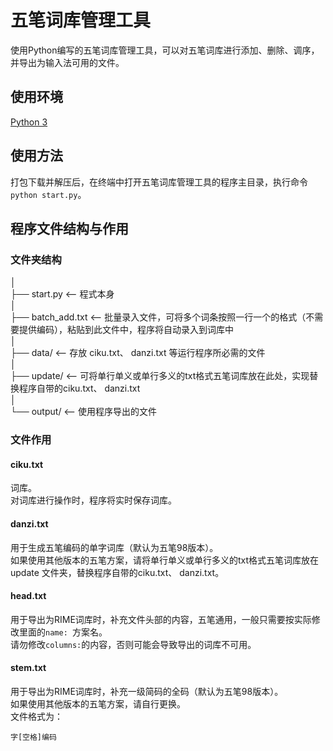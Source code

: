 # 五笔词库管理工具
使用Python编写的五笔词库管理工具，可以对五笔词库进行添加、删除、调序，并导出为输入法可用的文件。  
## 使用环境
[Python 3](https://www.python.org/downloads/)
## 使用方法
打包下载并解压后，在终端中打开五笔词库管理工具的程序主目录，执行命令`python start.py`。
## 程序文件结构与作用
### 文件夹结构
│  
├── start.py      <-- 程式本身  
│  
├── batch_add.txt            <-- 批量录入文件，可将多个词条按照一行一个的格式（不需要提供编码），粘贴到此文件中，程序将自动录入到词库中  
│  
├── data/                    <-- 存放 ciku.txt、 danzi.txt 等运行程序所必需的文件  
│  
├── update/                  <-- 可将单行单义或单行多义的txt格式五笔词库放在此处，实现替换程序自带的ciku.txt、 danzi.txt  
│  
└── output/                  <-- 使用程序导出的文件  
### 文件作用
#### ciku.txt
词库。  
对词库进行操作时，程序将实时保存词库。  
#### danzi.txt
用于生成五笔编码的单字词库（默认为五笔98版本）。  
如果使用其他版本的五笔方案，请将单行单义或单行多义的txt格式五笔词库放在 update 文件夹，替换程序自带的ciku.txt、 danzi.txt。 
#### head.txt
用于导出为RIME词库时，补充文件头部的内容，五笔通用，一般只需要按实际修改里面的`name: `方案名。  
请勿修改`columns:`的内容，否则可能会导致导出的词库不可用。
#### stem.txt
用于导出为RIME词库时，补充一级简码的全码（默认为五笔98版本）。  
如果使用其他版本的五笔方案，请自行更换。  
文件格式为：  
```
字[空格]编码
```

